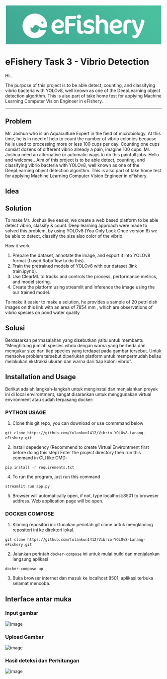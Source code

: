 <div align="center" style="text-align: center">

<p style="text-align: center">
  <img align="center" src="efisherylogolandscape.jpg" alt="eFishery" width="500">
</p>

</div>

# eFishery Task 3 - Vibrio Detection
<p> Hi.. </p>
The purpose of this project is to be able detect, counting, and classifying vibrio bacteria with YOLOv8, well known as one of the DeepLearning object detection algorithm.
This is also part of take home test for applying Machine Learning Computer Vision Engineer in eFishery.

---
## Problem
Mr. Joshua who is an Aquaculture Expert in the field of microbiology. At this time, he is in need of help to count the number of vibrio colonies because he is used to processing more or less 100 cups per day. Counting one cups consist dozens of different vibrio already a pain, imagine 100 cups. 
Mr. Joshua need an alternative or automatic ways to do this painfull jobs.
Hello and welcome.. 
Aim of this project is to be able detect, counting, and classifying vibrio bacteria with YOLOv8, well known as one of the DeepLearning object detection algorithm.
This is also part of take home test for applying Machine Learning Computer Vision Engineer in eFishery.

## Idea

  
## Solution
To make Mr. Joshua live easier, we create a web based platform to be able detect vibrio, classify & count.
Deep learning approach were made to solved this problem, by using YOLOv8 (You Only Look Once version 8) we be able to detect, classify the size also color of the vibrio.

  How it work
  1. Prepare the dataset, annotate the image, and export it into YOLOv8 format (I used Roboflow to do this).
  2. Train the pretrained models of YOLOv8 with our dataset (link train.ipynb).
  3. Use ClearML to tracks and controls the process, performance metrics, and model storing.
  4. Create the platform using streamlit and inference the image using the our trained model.
  

To make it easier to make a solution, he provides a sample of 20 petri dish images on this link with an area of 7854 mm , which are observations of vibrio species on pond water quality

## Solusi
Berdasarkan permasalahan yang disebutkan yaitu untuk membantu "Menghitung jumlah spesies vibrio dengan warna yang berbeda dan mengukur size dari tiap species yang terdapat pada gambar tersebut. Untuk mensolve problem tersebut diperlukan platform untuk mempermudah beliau melakukan ekstraksi ukuran dan warna dari tiap koloni vibrio". 


## Installation and Usage
Berikut adalah langkah-langkah untuk menginstal dan menjalankan proyek ini di local environtment, sangat disarankan untuk menggunakan virtual environment atau sudah terpasang docker:
### PYTHON USAGE
1. Clone this git repo, you can download or use commmand below
```
git clone https://github.com/fulankun1412/Vibrio-YOLOv8-Lanang-eFishery.git
```
2. Install depedency (Recommend to create Virtual Environtment first before doing this step)
   Enter the project directory then run this command in CLI like CMD:
```
pip install -r requirements.txt
```
4. To run the program, just run this command
```
streamlit run app.py
```
5. Browser will automatically open, if not, type localhost:8501 to broweser address. Web application page will be open.

### DOCKER COMPOSE
1. Kloning repositori ini: Gunakan perintah git clone untuk mengkloning repositori ini ke direktori lokal.
```
git clone https://github.com/fulankun1412/Vibrio-YOLOv8-Lanang-eFishery.git
```
2. Jalankan perintah `docker-compose` ini untuk mulai build dan menjalankan langsung aplikasi
```
docker-compose up
```
3. Buka browser internet dan masuk ke localhost:8501, aplikasi terbuka selamat mencoba.

## Interface antar muka
### Input gambar
![image](https://github.com/fulankun1412/Vibrio-YOLOv8-Lanang-eFishery/assets/16248869/9dea2503-535f-41e3-bb46-01db01686667)
### Upload Gambar
![image](https://github.com/fulankun1412/Vibrio-YOLOv8-Lanang-eFishery/assets/16248869/3899a2d9-a9fe-4bc0-b627-d0f1a9c33d66)
### Hasil deteksi dan Perhitungan
![image](https://github.com/fulankun1412/Vibrio-YOLOv8-Lanang-eFishery/assets/16248869/08175c0a-2a99-46d4-8176-a72b9e5da08e)
